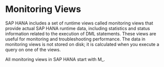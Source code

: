 <!-- loiod3c10d23e8334a35afa8d9bdbc102366 -->

# Monitoring Views

SAP HANA includes a set of runtime views called monitoring views that provide actual SAP HANA runtime data, including statistics and status information related to the execution of DML statements. These views are useful for monitoring and troubleshooting performance. The data in monitoring views is not stored on disk; it is calculated when you execute a query on one of the views.

All monitoring views in SAP HANA start with M\_.

